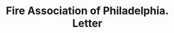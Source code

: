 ---
doi: 10.7916/D8V99M7W
date_other: '1880'
date_other_textual: 1880-1889
form: correspondence
genre:
- Letters (correspondence)
name:
- Fire Association of Philadelphia
object_in_context_url: https://biggert.cul.columbia.edu/items/view/ave_biggert_01397
subject_hierarchical_geographic:
- Philadelphia, Pennsylvania, United States
subject_name:
- Fire Association of Philadelphia
title: Fire Association of Philadelphia. Letter
sort_title: Fire Association of Philadelphia. Letter
call_number: ave_biggert_01397
coordinates:
- 40.00944444444445,-75.13333333333334
pid: ave_biggert_01397
identifiers: ave_biggert_01397
thumbnail: https://derivativo-2.library.columbia.edu/iiif/2/ldpd:344724/full/!256,256/0/native.jpg
permalink: "/biggert/ave_biggert_01397/"
layout: iiif-image-page
---